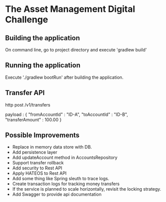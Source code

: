 # The Asset Management Digital Challenge

## Building the application
 On command line, go to project directory and execute 'gradlew build'

## Running the application
 Execute './gradlew bootRun' after building the application.

## Transfer API
  http post  /v1/transfers

   payload : {
       "fromAccountId" : "ID-A",
       "toAccountId" : "ID-B",
       "transferAmount" : 100.00
   }

## Possible Improvements
- Replace in memory data store with DB.
- Add persistence layer
- Add updateAccount method in AccountsRepository
- Support transfer rollback
- Add security to Rest API
- Apply HATEOS to Rest API
- Add some thing like Spring sleuth to trace logs.
- Create transaction logs for tracking money transfers
- If the service is planned to scale horizontally, revisit the locking strategy.
- Add Swagger to provide api documentation
